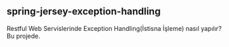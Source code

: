 ## spring-jersey-exception-handling
Restful Web Servislerinde Exception Handling(İstisna İşleme) nasıl yapılır? Bu projede.